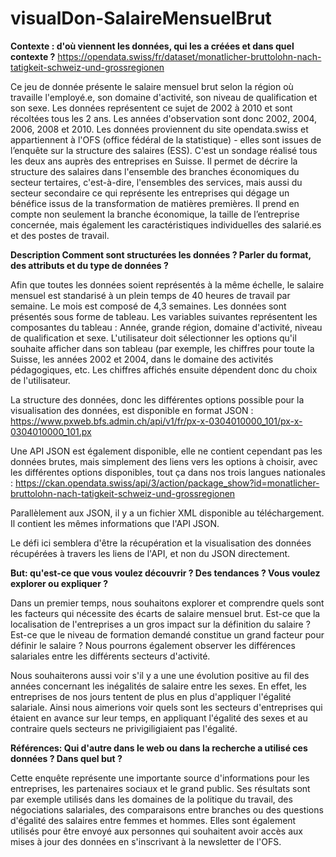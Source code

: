 # visualDon-SalaireMensuelBrut

**Contexte : d'où viennent les données, qui les a créées et dans quel contexte ?**
https://opendata.swiss/fr/dataset/monatlicher-bruttolohn-nach-tatigkeit-schweiz-und-grossregionen

Ce jeu de donnée présente le salaire mensuel brut selon la région où travaille l'employé.e, son domaine d'activité, son niveau de qualification et son sexe. Les données représentent ce sujet de 2002 à 2010 et sont récoltées tous les 2 ans. Les années d'observation sont donc 2002, 2004, 2006, 2008 et 2010.
Les données proviennent du site opendata.swiss et appartiennent à l'OFS (office fédéral de la statistique) - elles sont issues de l’enquête sur la structure des salaires (ESS). 
C'est un sondage réalisé tous les deux ans auprès des entreprises en Suisse. Il permet de décrire la structure des salaires dans l'ensemble des branches économiques du secteur tertaires, c'est-à-dire, l'ensembles des services, mais aussi du secteur secondaire ce qui représente les entreprises qui dégage un bénéfice issus de la transformation de matières premières. Il prend en compte non seulement la branche économique, la taille de l’entreprise concernée, mais également les caractéristiques individuelles des salarié.es et des postes de travail.


**Description Comment sont structurées les données ? Parler du format, des attributs et du type de données ?**

Afin que toutes les données soient représentés à la même échelle, le salaire mensuel est standarisé à un plein temps de 40 heures de travail par semaine. Le mois est composé de 4,3 semaines. Les données sont présentés sous forme de tableau. Les variables suivantes représentent les composantes du tableau : Année, grande région, domaine d'activité, niveau de qualification et sexe. L'utilisateur doit sélectionner les options qu'il souhaite afficher dans son tableau (par exemple, les chiffres pour toute la Suisse, les années 2002 et 2004, dans le domaine des activités pédagogiques, etc. Les chiffres affichés ensuite dépendent donc du choix de l'utilisateur. 

La structure des données, donc les différentes options possible pour la visualisation des données, est disponible en format JSON : https://www.pxweb.bfs.admin.ch/api/v1/fr/px-x-0304010000_101/px-x-0304010000_101.px

Une API JSON est également disponible, elle ne contient cependant pas les données brutes, mais simplement des liens vers les options à choisir, avec les différentes options disponibles, tout ça dans nos trois langues nationales : https://ckan.opendata.swiss/api/3/action/package_show?id=monatlicher-bruttolohn-nach-tatigkeit-schweiz-und-grossregionen

Parallèlement aux JSON, il y a un fichier XML disponible au téléchargement. Il contient les mêmes informations que l'API JSON. 

Le défi ici semblera d'être la récupération et la visualisation des données récupérées à travers les liens de l'API, et non du JSON directement. 


**But: qu'est-ce que vous voulez découvrir ? Des tendances ? Vous voulez explorer ou expliquer ?**

Dans un premier temps, nous souhaitons explorer et comprendre quels sont les facteurs qui nécessite des écarts de salaire mensuel brut. Est-ce que la localisation de l'entreprises a un gros impact sur la définition du salaire ? Est-ce que le niveau de formation demandé constitue un grand facteur pour définir le salaire ? Nous pourrons également observer les différences salariales entre les différents secteurs d'activité.

Nous souhaiterons aussi voir s'il y a une une évolution positive au fil des années concernant les inégalités de salaire entre les sexes. En effet, les entreprises de nos jours tentent de plus en plus d'appliquer l'égalité salariale. Ainsi nous aimerions voir quels sont les secteurs d'entreprises qui étaient en avance sur leur temps, en appliquant l'égalité des sexes et au contraire quels secteurs ne privigiligiaient pas l'égalité.

**Références: Qui d'autre dans le web ou dans la recherche a utilisé ces données ? Dans quel but ?**

Cette enquête représente une importante source d'informations pour les entreprises, les partenaires sociaux et le grand public. Ses résultats sont par exemple utilisés dans les domaines de la politique du travail, des négociations salariales, des comparaisons entre branches ou des questions d'égalité des salaires entre femmes et hommes.
Elles sont également utilisés pour être envoyé aux personnes qui souhaitent avoir accès aux mises à jour des données en s'inscrivant à la newsletter de l'OFS.


